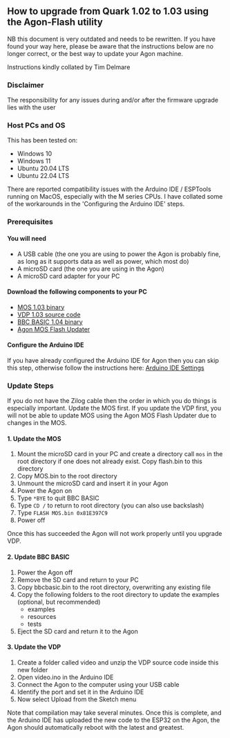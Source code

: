 ## How to upgrade from Quark 1.02 to 1.03 using the Agon-Flash utility

NB this document is very outdated and needs to be rewritten.  If you have found your way here, please be aware that the instructions below are no longer correct, or the best way to update your Agon machine.

Instructions kindly collated by Tim Delmare

### Disclaimer

The responsibility for any issues during and/or after the firmware upgrade lies with the user

### Host PCs and OS

This has been tested on:

- Windows 10
- Windows 11
- Ubuntu 20.04 LTS
- Ubuntu 22.04 LTS

There are reported compatibility issues with the Arduino IDE / ESPTools running on MacOS, especially with the M series CPUs. I have collated some of the workarounds in the 'Configuring the Arduino IDE' steps.

### Prerequisites

#### You will need

- A USB cable (the one you are using to power the Agon is probably fine, as long as it supports data as well as power, which most do)
- A microSD card (the one you are using in the Agon)
- A microSD card adapter for your PC

#### Download the following components to your PC

- [MOS 1.03 binary](https://github.com/breakintoprogram/agon-mos/releases/download/v1.03/MOS.bin)
- [VDP 1.03 source code](https://github.com/breakintoprogram/agon-vdp/archive/refs/tags/v1.03.zip)
- [BBC BASIC 1.04 binary](https://github.com/breakintoprogram/agon-bbc-basic/releases/download/v1.04/bbcbasic.bin)
- [Agon MOS Flash Updater](https://github.com/envenomator/agon-flash/releases/download/v1.2/flash.bin)

#### Configure the Arduino IDE

If you have already configured the Arduino IDE for Agon then you can skip this step, otherwise follow the instructions here: [Arduino IDE Settings](https://github.com/breakintoprogram/agon-vdp#arduino-ide-settings)

### Update Steps

If you do not have the Zilog cable then the order in which you do things is especially important. Update the MOS first. If you update the VDP first, you will not be able to update MOS using the Agon MOS Flash Updater due to changes in the MOS.

#### 1. Update the MOS

1. Mount the microSD card in your PC and create a directory call `mos` in the root directory if one does not already exist. Copy flash.bin to this directory
2. Copy MOS.bin to the root directory
3. Unmount the microSD card and insert it in your Agon
4. Power the Agon on
5. Type `*BYE` to quit BBC BASIC
6. Type `CD /` to return to root directory (you can also use backslash)
7. Type `FLASH MOS.bin 0x81E397C9`
8. Power off

Once this has succeeded the Agon will not work properly until you upgrade VDP.

#### 2. Update BBC BASIC

1. Power the Agon off
2. Remove the SD card and return to your PC
3. Copy bbcbasic.bin to the root directory, overwriting any existing file
4. Copy the following folders to the root directory to update the examples (optional, but recommended)
    - examples
    - resources
    - tests
5. Eject the SD card and return it to the Agon

#### 3. Update the VDP

1. Create a folder called video and unzip the VDP source code inside this new folder
2. Open video.ino in the Arduino IDE
3. Connect the Agon to the computer using your USB cable
4. Identify the port and set it in the Arduino IDE
5. Now select Upload from the Sketch menu

Note that compilation may take several minutes. Once this is complete, and the Arduino IDE has uploaded the new code to the ESP32 on the Agon, the Agon should automatically reboot with the latest and greatest.